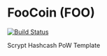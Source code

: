 FooCoin (FOO)
===========

[![Build Status](https://travis-ci.org/RazorLove/sen.png?branch=master)](https://travis-ci.org/RazorLove/sen)


Scrypt Hashcash PoW Template
